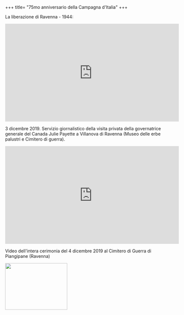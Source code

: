 +++
title= "75mo anniversario della Campagna d'Italia"
+++

La liberazione di Ravenna - 1944:
<iframe width="560" height="315" src="https://www.youtube.com/embed/6cuUMojkb68" frameborder="0" allow="accelerometer; autoplay; encrypted-media; gyroscope; picture-in-picture" allowfullscreen></iframe>



3 dicembre 2019. Servizio giornalistico della visita privata della governatrice generale del Canada Julie Payette a Villanova di Ravenna (Museo delle erbe palustri e Cimitero di guerra).
<iframe width="560" height="315" src="https://www.youtube.com/embed/PBndcZFcptY" frameborder="0" allow="accelerometer; autoplay; encrypted-media; gyroscope; picture-in-picture" allowfullscreen></iframe>




Video dell'intera cerimonia del 4 dicembre 2019 al Cimitero di Guerra di Piangipane (Ravenna)

<a href="https://www.facebook.com/CanadaRemembers/videos/2578612838926842/" target=_blank><img src="/images/files/3DEC2019.jpg"  width="200" height="150" ></a>